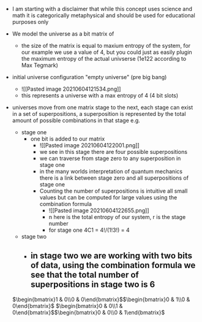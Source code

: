 - I am starting with a disclaimer that while this concept uses science and math it is categorically metaphysical and should be used for educational purposes only
- We model the universe as a bit matrix of
	- the size of the matrix is equal to maxium entropy of the system, for our example we use a value of 4, but you could just as easily plugin the maximum entropy of the actual univserse (1e122 according to Max Tegmark)
- initial universe configuration "empty universe" (pre big bang)
	- ![[Pasted image 20210604121534.png]]
	- this represents a universe with a max entropy of 4 (4 bit slots)
- universes move from one matrix stage to the next, each stage can exist in a set of superpositions, a superposition is represented by the total amount of possible combinations in that stage e.g.
	- stage one 
		- one bit is added to our matrix
			- ![[Pasted image 20210604122001.png]]
			- we see in this stage there are four possible superpositions
			- we can traverse from stage zero to any superposition in stage one
			- in the many worlds interpretation of quantum mechanics there is a link between stage zero and all superpositions of stage one
			- Counting the number of superpositions is intuitive all small values but can be computed for large values using the combination formula
				- ![[Pasted image 20210604122655.png]]
				- n here is the total entropy of our system, r is the stage number
				- for stage one 4C1 = 4!/(1!3!) = 4
	- stage two
		- in stage two we are working with two bits of data, using the combination formula we see that the total number of superpositions in stage two is 6
			- 
	
	
	
	
	
	
	
	
	
	
	
	$\begin{bmatrix}1 & 0\\0 & 0\end{bmatrix}$$\begin{bmatrix}0 & 1\\0 & 0\end{bmatrix}$
	$\begin{bmatrix}0 & 0\\1 & 0\end{bmatrix}$$\begin{bmatrix}0 & 0\\0 & 1\end{bmatrix}$

